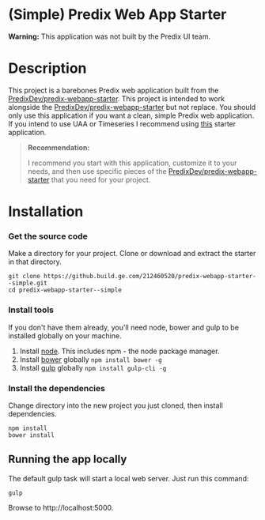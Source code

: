 # (Simple) Predix Web App Starter

**Warning:** This application was not built by the Predix UI team.

# Description
This project is a barebones Predix web application built from the [PredixDev/predix-webapp-starter](https://github.com/PredixDev/predix-webapp-starter). This project is intended to work alongside the [PredixDev/predix-webapp-starter](https://github.com/PredixDev/predix-webapp-starter) but not replace. You should only use this application if you want a clean, simple Predix web application. If you intend to use UAA or Timeseries I recommend using [this](https://github.com/PredixDev/predix-webapp-starter) starter application.

> **Recommendation:**
>
> I recommend you start with this application, customize it to your needs, and then use specific pieces of the [PredixDev/predix-webapp-starter](https://github.com/PredixDev/predix-webapp-starter) that you need for your project.

# Installation
### Get the source code
Make a directory for your project.  Clone or download and extract the starter in that directory.
```
git clone https://github.build.ge.com/212460520/predix-webapp-starter--simple.git
cd predix-webapp-starter--simple
```

### Install tools
If you don't have them already, you'll need node, bower and gulp to be installed globally on your machine.  

1. Install [node](https://nodejs.org/en/download/).  This includes npm - the node package manager.  
2. Install [bower](https://bower.io/) globally `npm install bower -g`  
3. Install [gulp](http://gulpjs.com/) globally `npm install gulp-cli -g`  

### Install the dependencies
Change directory into the new project you just cloned, then install dependencies.
```
npm install
bower install
```
## Running the app locally
The default gulp task will start a local web server.  Just run this command:
```
gulp
```
Browse to http://localhost:5000.
